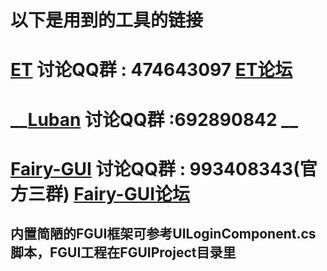 # __以下是用到的工具的链接__ 

# __[ET](https://github.com/egametang/ET)  讨论QQ群 : 474643097__  [ET论坛](https://et-framework.cn)  

# __[Luban](https://github.com/focus-creative-games/luban)  讨论QQ群 :692890842 __  

# __[Fairy-GUI](https://www.fairygui.com/docs/editor)  讨论QQ群 : 993408343__(官方三群)  [Fairy-GUI论坛](https://ask.fairygui.com/)  





## __内置简陋的FGUI框架可参考UILoginComponent.cs脚本，FGUI工程在FGUIProject目录里__

